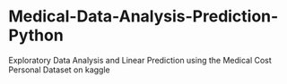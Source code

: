 # Medical-Data-Analysis-Prediction-Python
Exploratory Data Analysis and Linear Prediction using the Medical Cost Personal Dataset on kaggle
